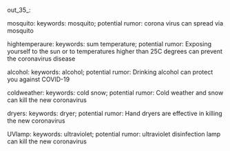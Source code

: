 out_35_:

mosquito: keywords: mosquito; potential rumor: corona virus can spread via mosquito

hightemperaure: keywords: sum temperature; potential rumor: Exposing yourself to the sun or to temperatures higher than 25C degrees can prevent the coronavirus disease

alcohol: keywords: alcohol; potential rumor: Drinking alcohol can protect you against COVID-19

coldweather: keywords: cold snow; potential rumor: Cold weather and snow can kill the new coronavirus

dryers: keywords: dryer; potential rumor: Hand dryers are effective in killing the new coronavirus

UVlamp: keywords: ultraviolet; potential rumor: ultraviolet disinfection lamp can kill the new coronavirus
